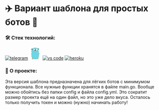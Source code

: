 # ✈️ Вариант шаблона для простых ботов 🤖

<h3 align="left">🛠 Стек технологий:</h3>
<a href="https://telegram.org/" target="_blank"><img src="https://img.icons8.com/color/48/000000/telegram-app--v3.png" alt="telegram" width="40" height="40"/></a>
<a href="https://golang.org" target="_blank"> 
<img src="https://raw.githubusercontent.com/devicons/devicon/master/icons/go/go-original.svg" alt="go lang" width="40" height="40"/></a>
<a href="https://code.visualstudio.com/" target="_blank">
<img src="https://img.icons8.com/fluent/48/000000/visual-studio-code-2019.png" alt="vs code" width="40" height="40"/></a>
<a href="https://www.heroku.com/" target="_blank"><img src="https://img.icons8.com/color/48/000000/heroku.png" alt="heroku" width="40" height="40"/></a>

<h3 align="left">📄 О проекте:</h3>
Эта версия шаблона предназначена для лёгких ботов с минимумом функционала. Все нужные функции хранятся в файле main.go. Вообще можно обойтись без папки config и файла config.yml.
Это сократит размер проекта ещё на один файл, но это уже дело вкуса. Осталось только получить токен и можно (нужно) начинать работу!

